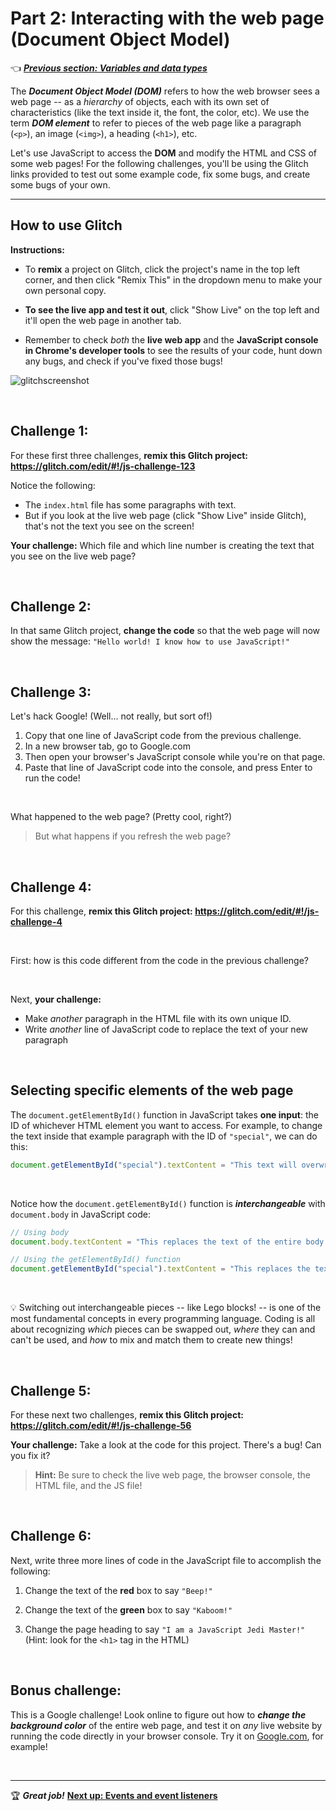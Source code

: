 # Part 2: Interacting with the web page (Document Object Model)

:point_left: ***[Previous section: Variables and data types](https://github.com/LearnTeachCode/beginner-javascript-workshop/blob/master/1-variable-challenges.md)***


The ***Document Object Model (DOM)*** refers to how the web browser sees a web page -- as a *hierarchy* of objects, each with its own set of characteristics (like the text inside it, the font, the color, etc). We use the term ***DOM element*** to refer to pieces of the web page like a paragraph (`<p>`), an image (`<img>`), a heading (`<h1>`), etc.

Let's use JavaScript to access the **DOM** and modify the HTML and CSS of some web pages! For the following challenges, you'll be using the Glitch links provided to test out some example code, fix some bugs, and create some bugs of your own.

<hr/>

## How to use Glitch

**Instructions:**

  - To **remix** a project on Glitch, click the project's name in the top left corner, and then click "Remix This" in the dropdown menu to make your own personal copy.
  
  - **To see the live app and test it out**, click "Show Live" on the top left and it'll open the web page in another tab.

  - Remember to check *both* the **live web app** and the **JavaScript console in Chrome's developer tools** to see the results of your code, hunt down any bugs, and check if you've fixed those bugs!

![glitchscreenshot](https://user-images.githubusercontent.com/1555022/40146036-e95ba9ec-5918-11e8-9533-094d6f8d858e.png)



<br/>

## Challenge 1:

For these first three challenges, **remix this Glitch project: https://glitch.com/edit/#!/js-challenge-123**

Notice the following:

  - The `index.html` file has some paragraphs with text.
  - But if you look at the live web page (click "Show Live" inside Glitch), that's not the text you see on the screen!

**Your challenge:** Which file and which line number is creating the text that you see on the live web page?
 
<br/>

## Challenge 2:

In that same Glitch project, **change the code** so that the web page will now show the message: `"Hello world! I know how to use JavaScript!"`

<br/>

## Challenge 3:

Let's hack Google! (Well... not really, but sort of!)

  1. Copy that one line of JavaScript code from the previous challenge.
  2. In a new browser tab, go to Google.com
  3. Then open your browser's JavaScript console while you're on that page.
  4. Paste that line of JavaScript code into the console, and press Enter to run the code!

<br/>

What happened to the web page? (Pretty cool, right?)

  > But what happens if you refresh the web page?

<br/>

## Challenge 4:

For this challenge, **remix this Glitch project: https://glitch.com/edit/#!/js-challenge-4**

<br/>

First: how is this code different from the code in the previous challenge?

<br/>

Next, **your challenge:** 

  - Make *another* paragraph in the HTML file with its own unique ID.
  - Write *another* line of JavaScript code to replace the text of your new paragraph

<br/>

## Selecting specific elements of the web page

The `document.getElementById()` function in JavaScript takes **one input**: the ID of whichever HTML element you want to access. For example, to change the text inside that example paragraph with the ID of `"special"`, we can do this:
  
```javascript
document.getElementById("special").textContent = "This text will overwrite the text of a special paragraph.";
```

<br>

Notice how the `document.getElementById()` function is ***interchangeable*** with `document.body` in JavaScript code:

```javascript
// Using body
document.body.textContent = "This replaces the text of the entire body element.";

// Using the getElementById() function
document.getElementById("special").textContent = "This replaces the text of that special paragraph.";
```

<br>

:bulb: Switching out interchangeable pieces -- like Lego blocks! -- is one of the most fundamental concepts in every programming language. Coding is all about recognizing *which* pieces can be swapped out, *where* they can and can't be used, and *how* to mix and match them to create new things!

<br>

## Challenge 5:

For these next two challenges, **remix this Glitch project: https://glitch.com/edit/#!/js-challenge-56**

**Your challenge:** Take a look at the code for this project. There's a bug! Can you fix it?

  > **Hint:** Be sure to check the live web page, the browser console, the HTML file, and the JS file!

<br/>


## Challenge 6:

Next, write three more lines of code in the JavaScript file to accomplish the following:

  1. Change the text of the **red** box to say `"Beep!"`
  
  2. Change the text of the **green** box to say `"Kaboom!"`
  
  3. Change the page heading to say `"I am a JavaScript Jedi Master!"` (Hint: look for the `<h1>` tag in the HTML)

<br/>


## Bonus challenge:

This is a Google challenge! Look online to figure out how to ***change the background color*** of the entire web page, and test it on *any* live website by running the code directly in your browser console. Try it on [Google.com](https://www.google.com/), for example!

<br/>

<hr/>

:trophy: ***Great job!*** **[Next up: Events and event listeners](https://github.com/LearnTeachCode/beginner-javascript-workshop/blob/master/3-event-challenges.md)**
